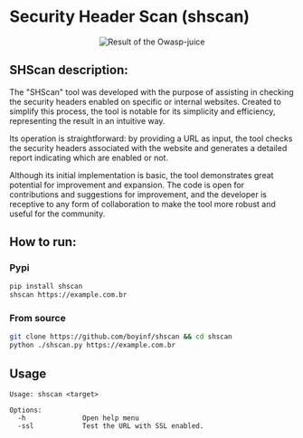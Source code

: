 # Security Header Scan (shscan)

<p align="center">
    <img src="Owasp-juice.png" alt="Result of the Owasp-juice" />
</p>

## SHScan description:

The "SHScan" tool was developed with the purpose of assisting in checking the security headers enabled on specific or internal websites. Created to simplify this process, the tool is notable for its simplicity and efficiency, representing the result in an intuitive way.

Its operation is straightforward: by providing a URL as input, the tool checks the security headers associated with the website and generates a detailed report indicating which are enabled or not.

Although its initial implementation is basic, the tool demonstrates great potential for improvement and expansion. The code is open for contributions and suggestions for improvement, and the developer is receptive to any form of collaboration to make the tool more robust and useful for the community.

## How to run:

### Pypi
```bash
pip install shscan
shscan https://example.com.br
```

### From source
```bash
git clone https://github.com/boyinf/shscan && cd shscan
python ./shscan.py https://example.com.br
```

## Usage
```
Usage: shscan <target>

Options:
  -h              Open help menu
  -ssl            Test the URL with SSL enabled.
```